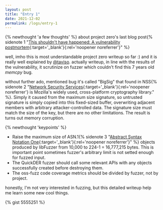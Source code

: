 ```yaml
---
layout: post
title: "Entry 1"
date: 2021-12-02
permalink: /logs/entry-1 
---
```

{% newthought 'a few thoughts' %} about project zero's last blog post{% sidenote 1 "[This shouldn't have happened: A vulnerability postmortem](https://googleprojectzero.blogspot.com/2021/12/this-shouldnt-have-happened.html){:target='_blank'}{:rel='noopener noreferrer'}" %}

well, imho this is most understandable project zero writeup so far :) and it is really well explained by [@taviso](https://twitter.com/taviso). actually writeup, in line with the results of the vulnerability, it scrutinize on fuzzer which couldn't find this 7 years old _memcpy_ bug. 

without further ado, mentioned bug it's called "BigSig" that found in NSS{% sidenote 2 "[Network Security Services](https://developer.mozilla.org/en-US/docs/Mozilla/Projects/NSS/Overview){:target='_blank'}{:rel='noopener noreferrer'} is Mozilla's widely used, cross-platform cryptography library." %}. Simply it caused from the maximum size signature, so untrusted signature is simply copied into this fixed-sized buffer, overwriting adjacent members with arbitrary attacker-controlled data. The signature size must match the size of the key, but there are no other limitations. The result is turns out memory corruption. 

{% newthought 'keypoints' %}

- Raise the maximum size of ASN.1{% sidenote 3 "[Abstract Syntax Notation One](https://wiki2.org/en/ASN.1){:target='_blank'}{:rel='noopener noreferrer'}" %} objects produced by libFuzzer from 10,000 to 224-1 = 16,777,215  bytes. This is important point sometimes fuzzer's arbitrary limit is not setted enough for fuzzed input.
- The QuickDER fuzzer should call some relevant APIs with any objects successfully created before destroying them.
- The oss-fuzz code coverage metrics should be divided by fuzzer, not by project.

honestly, I'm not very interested in fuzzing, but this detailed writeup help me learn some new cool things.

{% gist 5555251 %}